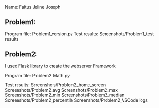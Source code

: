 Name: Faitus Jeline Joseph

Problem1:
--------
Program file: Problem1_version.py
Test results: Screenshots/Problem1_test results

Problem2:
---------
I used Flask library to create the webserver Framework

Program file: Problem2_Math.py

Test results: 
Screenshots/Problem2_home_screen
Screenshots/Problem2_avg
Screenshots/Problem2_max
Screenshots/Problem2_min
Screenshots/Problem2_median
Screenshots/Problem2_percentile
Screenshots/Problem2_VSCode logs


